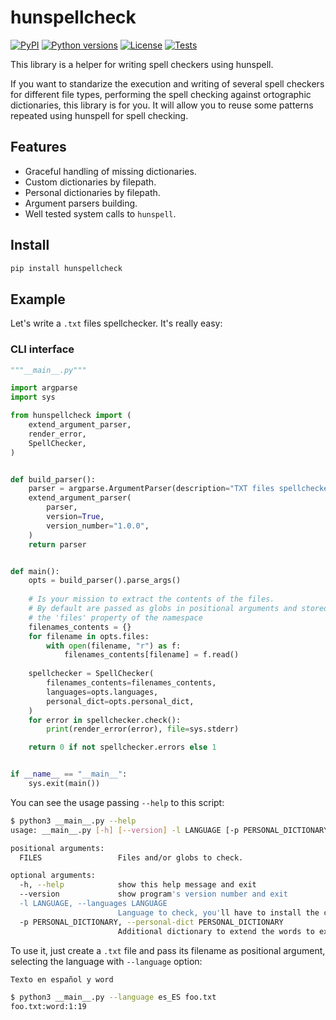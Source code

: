 # hunspellcheck

[![PyPI][pypi-version-badge-link]][pypi-link]
[![Python versions][pypi-pyversions-badge-link]][pypi-link]
[![License][license-image]][license-link]
[![Tests][tests-image]][tests-link]

This library is a helper for writing spell checkers using hunspell.

If you want to standarize the execution and writing of several spell checkers
for different file types, performing the spell checking against ortographic
dictionaries, this library is for you. It will allow you to reuse some patterns
repeated using hunspell for spell checking.

## Features

- Graceful handling of missing dictionaries.
- Custom dictionaries by filepath.
- Personal dictionaries by filepath.
- Argument parsers building.
- Well tested system calls to `hunspell`.

## Install

```bash
pip install hunspellcheck
```

## Example

Let's write a `.txt` files spellchecker. It's really easy:

### CLI interface

```python
"""__main__.py"""

import argparse
import sys

from hunspellcheck import (
    extend_argument_parser,
    render_error,
    SpellChecker,
)


def build_parser():
    parser = argparse.ArgumentParser(description="TXT files spellchecker.")
    extend_argument_parser(
        parser,
        version=True,
        version_number="1.0.0",
    )
    return parser


def main():
    opts = build_parser().parse_args()
    
    # Is your mission to extract the contents of the files.
    # By default are passed as globs in positional arguments and stored in
    # the 'files' property of the namespace
    filenames_contents = {}
    for filename in opts.files:
        with open(filename, "r") as f:
            filenames_contents[filename] = f.read()
    
    spellchecker = SpellChecker(
        filenames_contents=filenames_contents,
        languages=opts.languages,
        personal_dict=opts.personal_dict,
    )
    for error in spellchecker.check():
        print(render_error(error), file=sys.stderr)

    return 0 if not spellchecker.errors else 1


if __name__ == "__main__":
    sys.exit(main())
```

You can see the usage passing `--help` to this script:

```bash
$ python3 __main__.py --help
usage: __main__.py [-h] [--version] -l LANGUAGE [-p PERSONAL_DICTIONARY] [FILES [FILES ...]]

positional arguments:
  FILES                 Files and/or globs to check.

optional arguments:
  -h, --help            show this help message and exit
  --version             show program's version number and exit
  -l LANGUAGE, --languages LANGUAGE
                        Language to check, you'll have to install the corresponding hunspell dictionary.
  -p PERSONAL_DICTIONARY, --personal-dict PERSONAL_DICTIONARY
                        Additional dictionary to extend the words to exclude.
```

To use it, just create a `.txt` file and pass its filename as positional
argument, selecting the language with `--language` option:

```txt
Texto en español y word
```

```bash
$ python3 __main__.py --language es_ES foo.txt
foo.txt:word:1:19
```

[pypi-link]: https://pypi.org/project/hunspellcheck
[pypi-version-badge-link]: https://img.shields.io/pypi/v/hunspellcheck
[pypi-pyversions-badge-link]: https://img.shields.io/pypi/pyversions/hunspellcheck
[license-image]: https://img.shields.io/pypi/l/hunspellcheck?color=light-green
[license-link]: https://github.com/mondeja/hunspellcheck/blob/master/LICENSE
[tests-image]: https://img.shields.io/github/workflow/status/mondeja/hunspellcheck/CI
[tests-link]: https://github.com/mondeja/hunspellcheck/actions?query=workflow%3ACI
